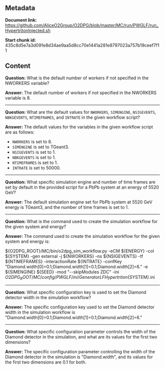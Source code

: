 ## Metadata

**Document link:** https://github.com/AliceO2Group/O2DPG/blob/master/MC/run/PWGLF/run_HypertritonInjected.sh

**Start chunk id:** 435c8d5e7a3d091e8d34ae9aa5d8cc70e1441a281e8797023a757b19ceef7f11

## Content

**Question:** What is the default number of workers if not specified in the NWORKERS variable?

**Answer:** The default number of workers if not specified in the NWORKERS variable is 8.

---

**Question:** What are the default values for `NWORKERS`, `SIMENGINE`, `NSIGEVENTS`, `NBKGEVENTS`, `NTIMEFRAMES`, and `INTRATE` in the given workflow script?

**Answer:** The default values for the variables in the given workflow script are as follows:
- `NWORKERS` is set to 8.
- `SIMENGINE` is set to TGeant3.
- `NSIGEVENTS` is set to 1.
- `NBKGEVENTS` is set to 1.
- `NTIMEFRAMES` is set to 1.
- `INTRATE` is set to 50000.

---

**Question:** What specific simulation engine and number of time frames are set by default in the provided script for a PbPb system at an energy of 5520 GeV?

**Answer:** The default simulation engine set for PbPb system at 5520 GeV energy is TGeant3, and the number of time frames is set to 1.

---

**Question:** What is the command used to create the simulation workflow for the given system and energy?

**Answer:** The command used to create the simulation workflow for the given system and energy is:

${O2DPG_ROOT}/MC/bin/o2dpg_sim_workflow.py -eCM ${ENERGY} -col ${SYSTEM} -gen external -j ${NWORKERS} -ns ${NSIGEVENTS} -tf ${NTIMEFRAMES} -interactionRate ${INTRATE} -confKey "Diamond.width[0]=0.1;Diamond.width[1]=0.1;Diamond.width[2]=6." -e ${SIMENGINE} ${SEED} -mod "--skipModules ZDC" -ini ${O2DPG_ROOT}/MC/config/PWGLF/ini/GeneratorLFHypertriton${SYSTEM}.ini

---

**Question:** What specific configuration key is used to set the Diamond detector width in the simulation workflow?

**Answer:** The specific configuration key used to set the Diamond detector width in the simulation workflow is "Diamond.width[0]=0.1;Diamond.width[1]=0.1;Diamond.width[2]=6."

---

**Question:** What specific configuration parameter controls the width of the Diamond detector in the simulation, and what are its values for the first two dimensions?

**Answer:** The specific configuration parameter controlling the width of the Diamond detector in the simulation is "Diamond.width", and its values for the first two dimensions are 0.1 for both.